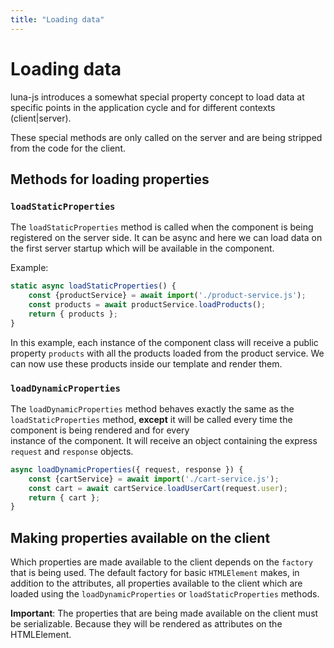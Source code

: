 ```yaml
---
title: "Loading data"
---
```


# Loading data

luna-js introduces a somewhat special property concept to load data at specific
points in the application cycle and for different contexts (client|server).

These special methods are only called on the server and are being
stripped from the code for the client.


## Methods for loading properties

### `loadStaticProperties`

The `loadStaticProperties` method is called when the component is being registered
on the server side. It can be async and here we can load data on the first server
startup which will be available in the component.

Example:
```js
static async loadStaticProperties() {
    const {productService} = await import('./product-service.js');
    const products = await productService.loadProducts();
    return { products };
}
```

In this example, each instance of the component class will receive a public property `products` with all
the products loaded from the product service. We can now use these products inside our
template and render them.


### `loadDynamicProperties`

The `loadDynamicProperties` method behaves exactly the same as the `loadStaticProperties`
method, **except** it will be called every time the component is being rendered and for every  
instance of the component. It will receive an object containing the express `request` and `response` objects.

```js
async loadDynamicProperties({ request, response }) {
    const {cartService} = await import('./cart-service.js');
    const cart = await cartService.loadUserCart(request.user);
    return { cart };
}
```

## Making properties available on the client

Which properties are made available to the client depends on the `factory` that is being used. The default factory
for basic `HTMLElement` makes, in addition to the attributes, all properties available to the client which are loaded
using the `loadDynamicProperties` or `loadStaticProperties` methods.

**Important**: The properties that are being made available on the client must be serializable.
Because they will be rendered as attributes on the HTMLElement.
